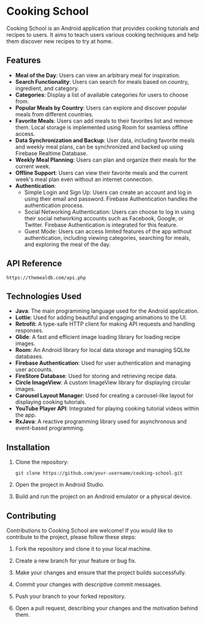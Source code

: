 # Cooking School

Cooking School is an Android application that provides cooking tutorials and recipes to users. It aims to teach users various cooking techniques and help them discover new recipes to try at home.

## Features

- **Meal of the Day**: Users can view an arbitrary meal for inspiration.
- **Search Functionality**: Users can search for meals based on country, ingredient, and category.
- **Categories**: Display a list of available categories for users to choose from.
- **Popular Meals by Country**: Users can explore and discover popular meals from different countries.
- **Favorite Meals**: Users can add meals to their favorites list and remove them. Local storage is implemented using Room for seamless offline access.
- **Data Synchronization and Backup**: User data, including favorite meals and weekly meal plans, can be synchronized and backed up using Firebase Realtime Database.
- **Weekly Meal Planning**: Users can plan and organize their meals for the current week.
- **Offline Support**: Users can view their favorite meals and the current week's meal plan even without an internet connection.
- **Authentication**:
  - Simple Login and Sign Up: Users can create an account and log in using their email and password. Firebase Authentication handles the authentication process.
  - Social Networking Authentication: Users can choose to log in using their social networking accounts such as Facebook, Google, or Twitter. Firebase Authentication is integrated for this feature.
  - Guest Mode: Users can access limited features of the app without authentication, including viewing categories, searching for meals, and exploring the meal of the day.

## API Reference
```https://themealdb.com/api.php```

## Technologies Used

- **Java**: The main programming language used for the Android application.
- **Lottie**: Used for adding beautiful and engaging animations to the UI.
- **Retrofit**: A type-safe HTTP client for making API requests and handling responses.
- **Glide**: A fast and efficient image loading library for loading recipe images.
- **Room**: An Android library for local data storage and managing SQLite databases.
- **Firebase Authentication**: Used for user authentication and managing user accounts.
- **FireStore Database**: Used for storing and retrieving recipe data.
- **Circle ImageView**: A custom ImageView library for displaying circular images.
- **Carousel Layout Manager**: Used for creating a carousel-like layout for displaying cooking tutorials.
- **YouTube Player API**: Integrated for playing cooking tutorial videos within the app.
- **RxJava**: A reactive programming library used for asynchronous and event-based programming.

## Installation

1. Clone the repository:
   
   ```git clone https://github.com/your-username/cooking-school.git```

2. Open the project in Android Studio.

3. Build and run the project on an Android emulator or a physical device.

## Contributing

Contributions to Cooking School are welcome! If you would like to contribute to the project, please follow these steps:

1. Fork the repository and clone it to your local machine.

2. Create a new branch for your feature or bug fix.

3. Make your changes and ensure that the project builds successfully.

4. Commit your changes with descriptive commit messages.

5. Push your branch to your forked repository.

6. Open a pull request, describing your changes and the motivation behind them.
